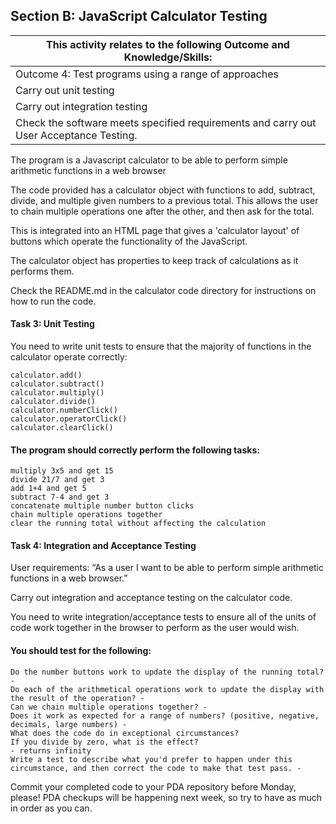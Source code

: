 ## Section B: JavaScript Calculator Testing


|This activity relates to the following Outcome and Knowledge/Skills:
|-----------------------------------------------------------------
|Outcome 4: Test programs using a range of approaches
|Carry out unit testing
|Carry out integration testing
|Check the software meets specified requirements and carry out User Acceptance Testing.

The program is a Javascript calculator to be able to perform simple arithmetic functions in a web browser

The code provided has a calculator object with functions to add, subtract, divide, and multiple given numbers to a previous total. This allows the user to chain multiple operations one after the other, and then ask for the total.

This is integrated into an HTML page that gives a 'calculator layout' of buttons which operate the functionality of the JavaScript.

The calculator object has properties to keep track of calculations as it performs them.

Check the README.md in the calculator code directory for instructions on how to run the code.


#### Task 3: Unit Testing

You need to write unit tests to ensure that the majority of functions in the calculator operate correctly:

	calculator.add()
	calculator.subtract()
	calculator.multiply()
	calculator.divide()
	calculator.numberClick()
	calculator.operatorClick()
	calculator.clearClick()


#### The program should correctly perform the following tasks:

	multiply 3x5 and get 15
	divide 21/7 and get 3
	add 1+4 and get 5
	subtract 7-4 and get 3
	concatenate multiple number button clicks
	chain multiple operations together
	clear the running total without affecting the calculation


#### Task 4: Integration and Acceptance Testing

User requirements:
“As a user I want to be able to perform simple arithmetic functions in a web browser.”

Carry out integration and acceptance testing on the calculator code.  

You need to write integration/acceptance tests to ensure all of the units of code work together in the browser to perform as the user would wish.

#### You should test for the following:
 	Do the number buttons work to update the display of the running total? -
 	Do each of the arithmetical operations work to update the display with the result of the operation? -
 	Can we chain multiple operations together? -
 	Does it work as expected for a range of numbers? (positive, negative, decimals, large numbers) -
	What does the code do in exceptional circumstances?
	If you divide by zero, what is the effect?
	- returns infinity
	Write a test to describe what you'd prefer to happen under this circumstance, and then correct the code to make that test pass. -

Commit your completed code to your PDA repository before Monday, please! PDA checkups will be happening next week, so try to have as much in order as you can.
